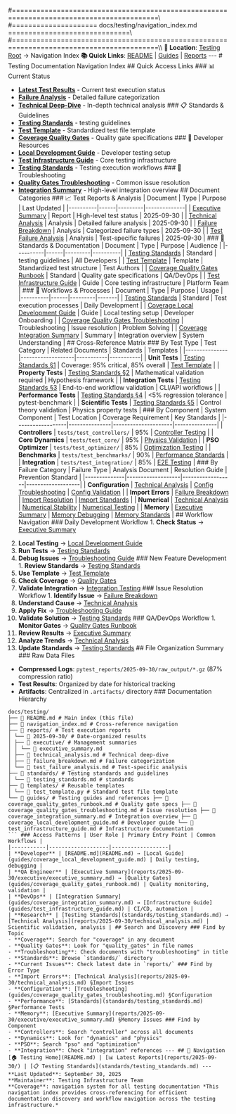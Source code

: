 #==========================================================================================\\\
#===================== docs/testing/navigation_index.md ==============================\\\
#==========================================================================================\\\ <!-- Navigation Breadcrumb -->
**📍 Location**: [Testing Root](.) → Navigation Index
**📚 Quick Links**: [README](README.md) | [Guides](guides/) | [Reports](reports/) --- # Testing Documentation Navigation Index ## Quick Access Links ### 📊 Current Status
- **[Latest Test Results](reports/2025-09-30/executive/executive_summary.md)** - Current test execution status
- **[Failure Analysis](reports/2025-09-30/failure_breakdown.md)** - Detailed failure categorization
- **[Technical Deep-Dive](reports/2025-09-30/technical_analysis.md)** - In-depth technical analysis ### 📋 Standards & Guidelines
- **[Testing Standards](standards/testing_standards.md)** - testing guidelines
- **[Test Template](templates/test_template.py)** - Standardized test file template
- **[Coverage Quality Gates](guides/coverage_quality_gates_runbook.md)** - Quality gate specifications ### 🔧 Developer Resources
- **[Local Development Guide](guides/coverage_local_development_guide.md)** - Developer testing setup
- **[Test Infrastructure Guide](guides/test_infrastructure_guide.md)** - Core testing infrastructure
- **[Testing Standards](standards/testing_standards.md)** - Testing execution workflows ### 🚨 Troubleshooting
- **[Quality Gates Troubleshooting](guides/coverage_quality_gates_troubleshooting.md)** - Common issue resolution
- **[Integration Summary](guides/coverage_integration_summary.md)** - High-level integration overview ## Document Categories ### 📈 Test Reports & Analysis | Document | Type | Purpose | Last Updated |
|----------|------|---------|--------------|
| [Executive Summary](reports/2025-09-30/executive/executive_summary.md) | Report | High-level test status | 2025-09-30 |
| [Technical Analysis](reports/2025-09-30/technical_analysis.md) | Analysis | Detailed failure analysis | 2025-09-30 |
| [Failure Breakdown](reports/2025-09-30/failure_breakdown.md) | Analysis | Categorized failure types | 2025-09-30 |
| [Test Failure Analysis](reports/2025-09-30/test_failure_analysis.md) | Analysis | Test-specific failures | 2025-09-30 | ### 📖 Standards & Documentation | Document | Type | Purpose | Audience |
|----------|------|---------|----------|
| [Testing Standards](standards/testing_standards.md) | Standard | testing guidelines | All Developers |
| [Test Template](templates/test_template.py) | Template | Standardized test structure | Test Authors |
| [Coverage Quality Gates Runbook](guides/coverage_quality_gates_runbook.md) | Standard | Quality gate specifications | QA/DevOps |
| [Test Infrastructure Guide](guides/test_infrastructure_guide.md) | Guide | Core testing infrastructure | Platform Team | ### 🔧 Workflows & Processes | Document | Type | Purpose | Usage |
|----------|------|---------|-------|
| [Testing Standards](standards/testing_standards.md) | Standard | Test execution processes | Daily Development |
| [Coverage Local Development Guide](guides/coverage_local_development_guide.md) | Guide | Local testing setup | Developer Onboarding |
| [Coverage Quality Gates Troubleshooting](guides/coverage_quality_gates_troubleshooting.md) | Troubleshooting | Issue resolution | Problem Solving |
| [Coverage Integration Summary](guides/coverage_integration_summary.md) | Summary | Integration overview | System Understanding | ## Cross-Reference Matrix ### By Test Type | Test Category | Related Documents | Standards | Templates |
|---------------|-------------------|-----------|-----------|
| **Unit Tests** | [Testing Standards §1](standards/testing_standards.md#1-unit-tests) | Coverage: 95% critical, 85% overall | [Test Template](templates/test_template.py) |
| **Property Tests** | [Testing Standards §2](standards/testing_standards.md#2-property-based-tests) | Mathematical validation required | Hypothesis framework |
| **Integration Tests** | [Testing Standards §3](standards/testing_standards.md#3-integration-tests) | End-to-end workflow validation | CLI/API workflows |
| **Performance Tests** | [Testing Standards §4](standards/testing_standards.md#4-performance-tests) | <5% regression tolerance | pytest-benchmark |
| **Scientific Tests** | [Testing Standards §5](standards/testing_standards.md#5-scientific-validation-tests) | Control theory validation | Physics property tests | ### By Component | System Component | Test Location | Coverage Requirement | Key Standards |
|------------------|---------------|---------------------|---------------|
| **Controllers** | `tests/test_controllers/` | 95% | [Controller Testing](standards/testing_standards.md#test-controllers) |
| **Core Dynamics** | `tests/test_core/` | 95% | [Physics Validation](standards/testing_standards.md#test-core) |
| **PSO Optimizer** | `tests/test_optimizer/` | 85% | [Optimization Testing](standards/testing_standards.md#test-optimizer) |
| **Benchmarks** | `tests/test_benchmarks/` | 90% | [Performance Standards](standards/testing_standards.md#performance-tests) |
| **Integration** | `tests/test_integration/` | 85% | [E2E Testing](standards/testing_standards.md#integration-tests) | ### By Failure Category | Failure Type | Analysis Document | Resolution Guide | Prevention Standard |
|--------------|-------------------|------------------|-------------------|
| **Configuration** | [Technical Analysis](reports/2025-09-30/technical_analysis.md) | [Config Troubleshooting](guides/coverage_quality_gates_troubleshooting.md) | [Config Validation](standards/testing_standards.md#configuration-validation) |
| **Import Errors** | [Failure Breakdown](reports/2025-09-30/failure_breakdown.md) | [Import Resolution](guides/coverage_quality_gates_troubleshooting.md) | [Import Standards](standards/testing_standards.md#import-validation) |
| **Numerical** | [Technical Analysis](reports/2025-09-30/technical_analysis.md) | [Numerical Stability](guides/coverage_quality_gates_troubleshooting.md) | [Numerical Testing](standards/testing_standards.md#numerical-accuracy) |
| **Memory** | [Executive Summary](reports/2025-09-30/executive/executive_summary.md) | [Memory Debugging](guides/coverage_quality_gates_troubleshooting.md) | [Memory Standards](standards/testing_standards.md#memory-testing) | ## Workflow Navigation ### Daily Development Workflow 1. **Check Status** → [Executive Summary](reports/2025-09-30/executive/executive_summary.md)
2. **Local Testing** → [Local Development Guide](guides/coverage_local_development_guide.md)
3. **Run Tests** → [Testing Standards](standards/testing_standards.md)
4. **Debug Issues** → [Troubleshooting Guide](guides/coverage_quality_gates_troubleshooting.md) ### New Feature Development 1. **Review Standards** → [Testing Standards](standards/testing_standards.md)
2. **Use Template** → [Test Template](templates/test_template.py)
3. **Check Coverage** → [Quality Gates](guides/coverage_quality_gates_runbook.md)
4. **Validate Integration** → [Integration Testing](standards/testing_standards.md#integration-tests) ### Issue Resolution Workflow 1. **Identify Issue** → [Failure Breakdown](reports/2025-09-30/failure_breakdown.md)
2. **Understand Cause** → [Technical Analysis](reports/2025-09-30/technical_analysis.md)
3. **Apply Fix** → [Troubleshooting Guide](guides/coverage_quality_gates_troubleshooting.md)
4. **Validate Solution** → [Testing Standards](standards/testing_standards.md) ### QA/DevOps Workflow 1. **Monitor Gates** → [Quality Gates Runbook](guides/coverage_quality_gates_runbook.md)
2. **Review Results** → [Executive Summary](reports/2025-09-30/executive/executive_summary.md)
3. **Analyze Trends** → [Technical Analysis](reports/2025-09-30/technical_analysis.md)
4. **Update Standards** → [Testing Standards](standards/testing_standards.md) ## File Organization Summary ### Raw Data Files
- **Compressed Logs**: `pytest_reports/2025-09-30/raw_output/*.gz` (87% compression ratio)
- **Test Results**: Organized by date for historical tracking
- **Artifacts**: Centralized in `.artifacts/` directory ### Documentation Hierarchy
```
docs/testing/
├── 📄 README.md # Main index (this file)
├── 📄 navigation_index.md # Cross-reference navigation
├── 📁 reports/ # Test execution reports
│ └── 📁 2025-09-30/ # Date-organized results
│ ├── 📁 executive/ # Management summaries
│ │ └── 📄 executive_summary.md
│ ├── 📄 technical_analysis.md # Technical deep-dive
│ ├── 📄 failure_breakdown.md # Failure categorization
│ └── 📄 test_failure_analysis.md # Test-specific analysis
├── 📁 standards/ # Testing standards and guidelines
│ └── 📄 testing_standards.md # standards
├── 📁 templates/ # Reusable templates
│ └── 📄 test_template.py # Standard test file template
└── 📁 guides/ # Testing guides and references ├── 📄 coverage_quality_gates_runbook.md # Quality gate specs ├── 📄 coverage_quality_gates_troubleshooting.md # Issue resolution ├── 📄 coverage_integration_summary.md # Integration overview ├── 📄 coverage_local_development_guide.md # Developer guide └── 📄 test_infrastructure_guide.md # Infrastructure documentation
``` ### Access Patterns | User Role | Primary Entry Point | Common Workflows |
|-----------|-------------------|------------------|
| **Developer** | [README.md](README.md) → [Local Guide](guides/coverage_local_development_guide.md) | Daily testing, debugging |
| **QA Engineer** | [Executive Summary](reports/2025-09-30/executive/executive_summary.md) → [Quality Gates](guides/coverage_quality_gates_runbook.md) | Quality monitoring, validation |
| **DevOps** | [Integration Summary](guides/coverage_integration_summary.md) → [Infrastructure Guide](guides/test_infrastructure_guide.md) | CI/CD, automation |
| **Research** | [Testing Standards](standards/testing_standards.md) → [Technical Analysis](reports/2025-09-30/technical_analysis.md) | Scientific validation, analysis | ## Search and Discovery ### Find by Topic
- **Coverage**: Search for "coverage" in any document
- **Quality Gates**: Look for "quality_gates" in file names
- **Troubleshooting**: Check documents with "troubleshooting" in title
- **Standards**: Browse `standards/` directory
- **Current Issues**: Check latest date in `reports/` ### Find by Error Type
- **Import Errors**: [Technical Analysis](reports/2025-09-30/technical_analysis.md) §Import Issues
- **Configuration**: [Troubleshooting](guides/coverage_quality_gates_troubleshooting.md) §Configuration
- **Performance**: [Standards](standards/testing_standards.md) §Performance Tests
- **Memory**: [Executive Summary](reports/2025-09-30/executive/executive_summary.md) §Memory Issues ### Find by Component
- **Controllers**: Search "controller" across all documents
- **Dynamics**: Look for "dynamics" and "physics"
- **PSO**: Search "pso" and "optimization"
- **Integration**: Check "integration" references --- ## 🔗 Navigation [🏠 Testing Home](README.md) | [📊 Latest Reports](reports/2025-09-30/) | [📋 Testing Standards](standards/testing_standards.md) --- **Last Updated**: September 30, 2025
**Maintainer**: Testing Infrastructure Team
**Coverage**: navigation system for all testing documentation *This navigation index provides cross-referencing for efficient documentation discovery and workflow navigation across the testing infrastructure.*